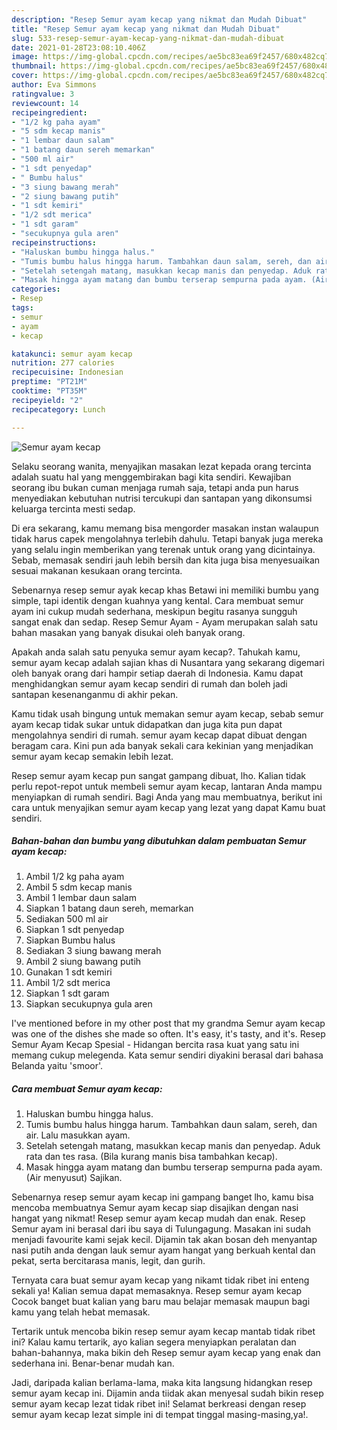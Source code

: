 ```yaml
---
description: "Resep Semur ayam kecap yang nikmat dan Mudah Dibuat"
title: "Resep Semur ayam kecap yang nikmat dan Mudah Dibuat"
slug: 533-resep-semur-ayam-kecap-yang-nikmat-dan-mudah-dibuat
date: 2021-01-28T23:08:10.406Z
image: https://img-global.cpcdn.com/recipes/ae5bc83ea69f2457/680x482cq70/semur-ayam-kecap-foto-resep-utama.jpg
thumbnail: https://img-global.cpcdn.com/recipes/ae5bc83ea69f2457/680x482cq70/semur-ayam-kecap-foto-resep-utama.jpg
cover: https://img-global.cpcdn.com/recipes/ae5bc83ea69f2457/680x482cq70/semur-ayam-kecap-foto-resep-utama.jpg
author: Eva Simmons
ratingvalue: 3
reviewcount: 14
recipeingredient:
- "1/2 kg paha ayam"
- "5 sdm kecap manis"
- "1 lembar daun salam"
- "1 batang daun sereh memarkan"
- "500 ml air"
- "1 sdt penyedap"
- " Bumbu halus"
- "3 siung bawang merah"
- "2 siung bawang putih"
- "1 sdt kemiri"
- "1/2 sdt merica"
- "1 sdt garam"
- "secukupnya gula aren"
recipeinstructions:
- "Haluskan bumbu hingga halus."
- "Tumis bumbu halus hingga harum. Tambahkan daun salam, sereh, dan air. Lalu masukkan ayam."
- "Setelah setengah matang, masukkan kecap manis dan penyedap. Aduk rata dan tes rasa. (Bila kurang manis bisa tambahkan kecap)."
- "Masak hingga ayam matang dan bumbu terserap sempurna pada ayam. (Air menyusut) Sajikan."
categories:
- Resep
tags:
- semur
- ayam
- kecap

katakunci: semur ayam kecap 
nutrition: 277 calories
recipecuisine: Indonesian
preptime: "PT21M"
cooktime: "PT35M"
recipeyield: "2"
recipecategory: Lunch

---
```



![Semur ayam kecap](https://img-global.cpcdn.com/recipes/ae5bc83ea69f2457/680x482cq70/semur-ayam-kecap-foto-resep-utama.jpg)

Selaku seorang wanita, menyajikan masakan lezat kepada orang tercinta adalah suatu hal yang menggembirakan bagi kita sendiri. Kewajiban seorang ibu bukan cuman menjaga rumah saja, tetapi anda pun harus menyediakan kebutuhan nutrisi tercukupi dan santapan yang dikonsumsi keluarga tercinta mesti sedap.

Di era  sekarang, kamu memang bisa mengorder masakan instan walaupun tidak harus capek mengolahnya terlebih dahulu. Tetapi banyak juga mereka yang selalu ingin memberikan yang terenak untuk orang yang dicintainya. Sebab, memasak sendiri jauh lebih bersih dan kita juga bisa menyesuaikan sesuai makanan kesukaan orang tercinta. 

Sebenarnya resep semur ayak kecap khas Betawi ini memiliki bumbu yang simple, tapi identik dengan kuahnya yang kental. Cara membuat semur ayam ini cukup mudah sederhana, meskipun begitu rasanya sungguh sangat enak dan sedap. Resep Semur Ayam - Ayam merupakan salah satu bahan masakan yang banyak disukai oleh banyak orang.

Apakah anda salah satu penyuka semur ayam kecap?. Tahukah kamu, semur ayam kecap adalah sajian khas di Nusantara yang sekarang digemari oleh banyak orang dari hampir setiap daerah di Indonesia. Kamu dapat menghidangkan semur ayam kecap sendiri di rumah dan boleh jadi santapan kesenanganmu di akhir pekan.

Kamu tidak usah bingung untuk memakan semur ayam kecap, sebab semur ayam kecap tidak sukar untuk didapatkan dan juga kita pun dapat mengolahnya sendiri di rumah. semur ayam kecap dapat dibuat dengan beragam cara. Kini pun ada banyak sekali cara kekinian yang menjadikan semur ayam kecap semakin lebih lezat.

Resep semur ayam kecap pun sangat gampang dibuat, lho. Kalian tidak perlu repot-repot untuk membeli semur ayam kecap, lantaran Anda mampu menyiapkan di rumah sendiri. Bagi Anda yang mau membuatnya, berikut ini cara untuk menyajikan semur ayam kecap yang lezat yang dapat Kamu buat sendiri.

<!--inarticleads1-->

##### Bahan-bahan dan bumbu yang dibutuhkan dalam pembuatan Semur ayam kecap:

1. Ambil 1/2 kg paha ayam
1. Ambil 5 sdm kecap manis
1. Ambil 1 lembar daun salam
1. Siapkan 1 batang daun sereh, memarkan
1. Sediakan 500 ml air
1. Siapkan 1 sdt penyedap
1. Siapkan  Bumbu halus
1. Sediakan 3 siung bawang merah
1. Ambil 2 siung bawang putih
1. Gunakan 1 sdt kemiri
1. Ambil 1/2 sdt merica
1. Siapkan 1 sdt garam
1. Siapkan secukupnya gula aren


I&#39;ve mentioned before in my other post that my grandma Semur ayam kecap was one of the dishes she made so often. It&#39;s easy, it&#39;s tasty, and it&#39;s. Resep Semur Ayam Kecap Spesial - Hidangan bercita rasa kuat yang satu ini memang cukup melegenda. Kata semur sendiri diyakini berasal dari bahasa Belanda yaitu &#39;smoor&#39;. 

<!--inarticleads2-->

##### Cara membuat Semur ayam kecap:

1. Haluskan bumbu hingga halus.
1. Tumis bumbu halus hingga harum. Tambahkan daun salam, sereh, dan air. Lalu masukkan ayam.
1. Setelah setengah matang, masukkan kecap manis dan penyedap. Aduk rata dan tes rasa. (Bila kurang manis bisa tambahkan kecap).
1. Masak hingga ayam matang dan bumbu terserap sempurna pada ayam. (Air menyusut) Sajikan.


Sebenarnya resep semur ayam kecap ini gampang banget lho, kamu bisa mencoba membuatnya Semur ayam kecap siap disajikan dengan nasi hangat yang nikmat! Resep semur ayam kecap mudah dan enak. Resep Semur ayam ini berasal dari ibu saya di Tulungagung. Masakan ini sudah menjadi favourite kami sejak kecil. Dijamin tak akan bosan deh menyantap nasi putih anda dengan lauk semur ayam hangat yang berkuah kental dan pekat, serta bercitarasa manis, legit, dan gurih. 

Ternyata cara buat semur ayam kecap yang nikamt tidak ribet ini enteng sekali ya! Kalian semua dapat memasaknya. Resep semur ayam kecap Cocok banget buat kalian yang baru mau belajar memasak maupun bagi kamu yang telah hebat memasak.

Tertarik untuk mencoba bikin resep semur ayam kecap mantab tidak ribet ini? Kalau kamu tertarik, ayo kalian segera menyiapkan peralatan dan bahan-bahannya, maka bikin deh Resep semur ayam kecap yang enak dan sederhana ini. Benar-benar mudah kan. 

Jadi, daripada kalian berlama-lama, maka kita langsung hidangkan resep semur ayam kecap ini. Dijamin anda tiidak akan menyesal sudah bikin resep semur ayam kecap lezat tidak ribet ini! Selamat berkreasi dengan resep semur ayam kecap lezat simple ini di tempat tinggal masing-masing,ya!.


